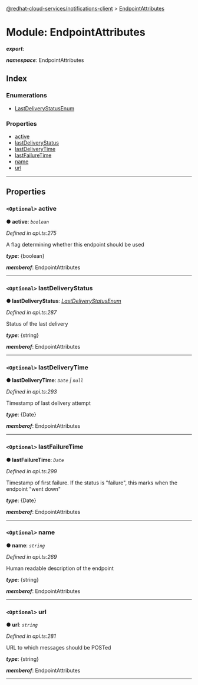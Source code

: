 [@redhat-cloud-services/notifications-client](../README.md) > [EndpointAttributes](../modules/endpointattributes.md)

# Module: EndpointAttributes

*__export__*: 

*__namespace__*: EndpointAttributes

## Index

### Enumerations

* [LastDeliveryStatusEnum](../enums/endpointattributes.lastdeliverystatusenum.md)

### Properties

* [active](endpointattributes.md#active)
* [lastDeliveryStatus](endpointattributes.md#lastdeliverystatus)
* [lastDeliveryTime](endpointattributes.md#lastdeliverytime)
* [lastFailureTime](endpointattributes.md#lastfailuretime)
* [name](endpointattributes.md#name)
* [url](endpointattributes.md#url)

---

## Properties

<a id="active"></a>

### `<Optional>` active

**● active**: *`boolean`*

*Defined in api.ts:275*

A flag determining whether this endpoint should be used

*__type__*: {boolean}

*__memberof__*: EndpointAttributes

___
<a id="lastdeliverystatus"></a>

### `<Optional>` lastDeliveryStatus

**● lastDeliveryStatus**: *[LastDeliveryStatusEnum](../enums/endpointattributes.lastdeliverystatusenum.md)*

*Defined in api.ts:287*

Status of the last delivery

*__type__*: {string}

*__memberof__*: EndpointAttributes

___
<a id="lastdeliverytime"></a>

### `<Optional>` lastDeliveryTime

**● lastDeliveryTime**: *`Date` \| `null`*

*Defined in api.ts:293*

Timestamp of last delivery attempt

*__type__*: {Date}

*__memberof__*: EndpointAttributes

___
<a id="lastfailuretime"></a>

### `<Optional>` lastFailureTime

**● lastFailureTime**: *`Date`*

*Defined in api.ts:299*

Timestamp of first failure. If the status is "failure", this marks when the endpoint "went down"

*__type__*: {Date}

*__memberof__*: EndpointAttributes

___
<a id="name"></a>

### `<Optional>` name

**● name**: *`string`*

*Defined in api.ts:269*

Human readable description of the endpoint

*__type__*: {string}

*__memberof__*: EndpointAttributes

___
<a id="url"></a>

### `<Optional>` url

**● url**: *`string`*

*Defined in api.ts:281*

URL to which messages should be POSTed

*__type__*: {string}

*__memberof__*: EndpointAttributes

___


